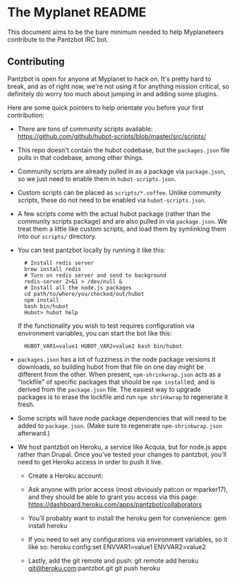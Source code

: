 The Myplanet README
===================

This document aims to be the bare minimum needed to help
Myplaneteers contribute to the Pantzbot IRC bot.

Contributing
------------

Pantzbot is open for anyone at Myplanet to hack on. It's pretty hard to
break, and as of right now, we're not using it for anything mission
critical, so definitely do worry too much about jumping in and adding
some plugins.

Here are some quick pointers to help orientate you before your first
contribution:

- There are tons of community scripts available:
  https://github.com/github/hubot-scripts/blob/master/src/scripts/

- This repo doesn't contain the hubot codebase, but the `packages.json`
file pulls in that codebase, among other things.

- Community scripts are already pulled in as a package via
`package.json`, so we just need to enable them in `hubot-scripts.json`.

- Custom scripts can be placed as `scripts/*.coffee`. Unlike community
scripts, these do not need to be enabled via `hubot-scripts.json`.

- A few scripts come with the actual hubot package (rather than the
  community scripts package) and are also pulled in via `package.json`.
We treat them a little like custom scripts, and load them by symlinking
them into our `scripts/` directory.

- You can test pantzbot locally by running it like this:

        # Install redis server
        brew install redis
        # Turn on redis server and send to background
        redis-server 2>&1 > /dev/null &
        # Install all the node.js packages
        cd path/to/where/you/checked/out/hubot
        npm install
        bash bin/hubot
        Hubot> hubot help

  If the functionality you wish to test requires configuration via
environment variables, you can start the bot like this:

        HUBOT_VAR1=value1 HUBOT_VAR2=value2 bash bin/hubot

- `packages.json` has a lot of fuzziness in the node package versions it
downloads, so building hubot from that file on one day might be
different from the other. When present, `npm-shrinkwrap.json` acts as a
"lockfile" of specific packages that should be `npm install`ed, and is
derived from the `package.json` file.  The easiest way to upgrade
packages is to erase the lockfile and run `npm shrinkwrap` to regenerate
it fresh.

- Some scripts will have node package dependencies that will need to be
added to `package.json`. (Make sure to regenerate `npm-shrinkwrap.json`
afterward.)

- We host pantzbot on Heroku, a service like Acquia, but for
  node.js apps rather than Drupal. Once you've tested your changes to
pantzbot, you'll need to get Heroku access in order to push it live.
  - Create a Heroku account:
  - Ask anyone with prior access (most obviously patcon or mparker17),
    and they should be able to grant you access via this page:
https://dashboard.heroku.com/apps/pantzbot/collaborators
  - You'll probably want to install the heroku gem for convenience:
            gem install heroku

  - If you need to set any configurations via environment variables, so
    it like so:
            heroku config:set ENVVAR1=value1 ENVVAR2=value2

  - Lastly, add the git remote and push:
            git remote add heroku git@heroku.com:pantzbot.git
            git push heroku
